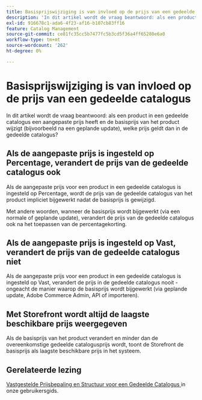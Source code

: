 ```yaml
---
title: Basisprijswijziging is van invloed op de prijs van een gedeelde catalogus
description: 'In dit artikel wordt de vraag beantwoord: als een product in een gedeelde catalogus een aangepaste prijs heeft en de basisprijs van het product wijzigt (bijvoorbeeld na een geplande update), welke prijs geldt dan in de gedeelde catalogus?'
exl-id: 916678c1-ada6-4f23-af16-b107cb83ff16
feature: Catalog Management
source-git-commit: ce81fc35cc5b7477fc5b3cd5f36a4ff65280e6a0
workflow-type: tm+mt
source-wordcount: '262'
ht-degree: 0%

---
```


# Basisprijswijziging is van invloed op de prijs van een gedeelde catalogus

In dit artikel wordt de vraag beantwoord: als een product in een gedeelde catalogus een aangepaste prijs heeft en de basisprijs van het product wijzigt (bijvoorbeeld na een geplande update), welke prijs geldt dan in de gedeelde catalogus?

## Als de aangepaste prijs is ingesteld op Percentage, verandert de prijs van de gedeelde catalogus ook

Als de aangepaste prijs voor een product in een gedeelde catalogus is ingesteld op Percentage, wordt de prijs van de gedeelde catalogus van het product impliciet bijgewerkt nadat de basisprijs is gewijzigd.

Met andere woorden, wanneer de basisprijs wordt bijgewerkt (via een normale of geplande update), verandert de prijs van de gedeelde catalogus ook na het toepassen van de percentagekorting.

## Als de aangepaste prijs is ingesteld op Vast, verandert de prijs van de gedeelde catalogus niet

Als de aangepaste prijs voor een product in een gedeelde catalogus is ingesteld op Vast, verandert de prijs in de gedeelde catalogus nooit - ongeacht de manier waarop de basisprijs wordt bijgewerkt (via geplande update, Adobe Commerce Admin, API of importeren).

## Met Storefront wordt altijd de laagste beschikbare prijs weergegeven

Als de basisprijs van het product verandert en minder dan de overeenkomstige gedeelde catalogusprijs wordt, toont de Storefront de basisprijs als laagste beschikbare prijs in het systeem.

## Gerelateerde lezing

[ Vastgestelde Prijsbepaling en Structuur voor een Gedeelde Catalogus ](https://experienceleague.adobe.com/docs/commerce-admin/b2b/shared-catalogs/define/catalog-shared-pricing-structure.html?lang=nl-NL) in onze gebruikersgids.
